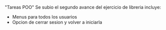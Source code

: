 "Tareas POO" 
Se subio el segundo avance del ejercicio de libreria incluye:
- Menus para todos los usuarios
- Opcion de cerrar sesion y volver a iniciarla

